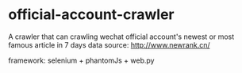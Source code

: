 # official-account-crawler
A crawler that can crawling wechat official account's newest or most famous article in 7 days
data source: http://www.newrank.cn/

framework: selenium + phantomJs + web.py
